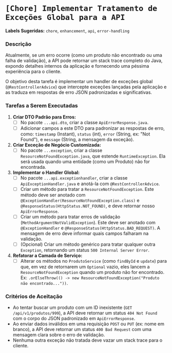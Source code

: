 # `[Chore] Implementar Tratamento de Exceções Global para a API`

**Labels Sugeridas:** `chore`, `enhancement`, `api`, `error-handling`

### Descrição

Atualmente, se um erro ocorre (como um produto não encontrado ou uma falha de validação), a API pode retornar um stack trace completo do Java, expondo detalhes internos da aplicação e fornecendo uma péssima experiência para o cliente.

O objetivo desta tarefa é implementar um handler de exceções global (`@RestControllerAdvice`) que intercepte exceções lançadas pela aplicação e as traduza em respostas de erro JSON padronizadas e significativas.

### Tarefas a Serem Executadas

1.  **Criar DTO Padrão para Erros:**
    - [ ] No pacote `...api.dto`, criar a classe `ApiErrorResponse.java`.
    - [ ] Adicionar campos a este DTO para padronizar as respostas de erro, como: `timestamp` (Instant), `status` (int), `error` (String, ex: "Not Found"), e `message` (String, a mensagem da exceção).

2.  **Criar Exceção de Negócio Customizada:**
    - [ ] No pacote `...exception`, criar a classe `ResourceNotFoundException.java`, que estende `RuntimeException`. Ela será usada quando uma entidade (como um Produto) não for encontrada.

3.  **Implementar o Handler Global:**
    - [ ] No pacote `...api.exceptionhandler`, criar a classe `ApiExceptionHandler.java` e anotá-la com `@RestControllerAdvice`.
    - [ ] Criar um método para tratar a `ResourceNotFoundException`. Este método deve ser anotado com `@ExceptionHandler(ResourceNotFoundException.class)` e `@ResponseStatus(HttpStatus.NOT_FOUND)`, e deve retornar nosso `ApiErrorResponse`.
    - [ ] Criar um método para tratar erros de validação (`MethodArgumentNotValidException`). Este deve ser anotado com `@ExceptionHandler` e `@ResponseStatus(HttpStatus.BAD_REQUEST)`. A mensagem de erro deve informar quais campos falharam na validação.
    - [ ] (Opcional) Criar um método genérico para tratar qualquer outra `Exception`, retornando um status `500 Internal Server Error`.

4.  **Refatorar a Camada de Serviço:**
    - [ ] Alterar os métodos no `ProdutoService` (como `findById` e `update`) para que, em vez de retornarem um `Optional` vazio, eles lancem a `ResourceNotFoundException` quando um produto não for encontrado. Ex: `.orElseThrow(() -> new ResourceNotFoundException("Produto não encontrado..."))`.

### Critérios de Aceitação

* Ao tentar buscar um produto com um ID inexistente (`GET /api/v1/produtos/999`), a API deve retornar um status `404 Not Found` com o corpo do JSON padronizado em `ApiErrorResponse`.
* Ao enviar dados inválidos em uma requisição `POST` ou `PUT` (ex: nome em branco), a API deve retornar um status `400 Bad Request` com uma mensagem clara sobre o erro de validação.
* Nenhuma outra exceção não tratada deve vazar um stack trace para o cliente.